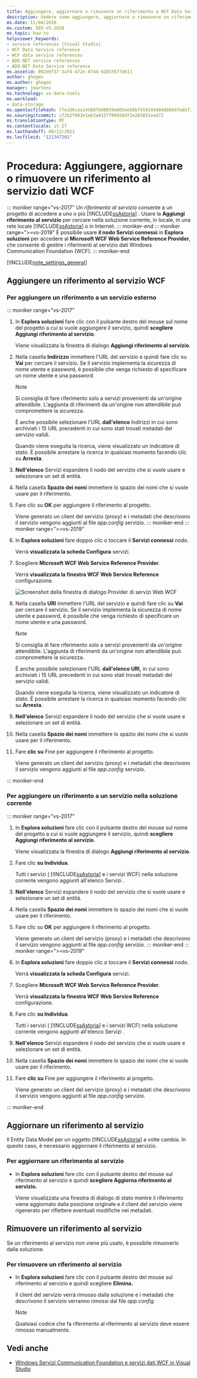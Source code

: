 ```yaml
---
title: Aggiungere, aggiornare o rimuovere un riferimento a WCF Data Services
description: Vedere come aggiungere, aggiornare o rimuovere un riferimento al servizio dati Windows Communication Foundation (WCF).
ms.date: 11/04/2016
ms.custom: SEO-VS-2020
ms.topic: how-to
helpviewer_keywords:
- service references [Visual Studio]
- WCF Data Service reference
- WCF data service references
- ADO.NET service references
- ADO.NET Data Service reference
ms.assetid: 892ebf37-3af4-472e-8744-92837677d611
author: ghogen
ms.author: ghogen
manager: jmartens
ms.technology: vs-data-tools
ms.workload:
- data-storage
ms.openlocfilehash: ffe1d6cea14568f9d8859e005ee56bf45910348488864fe65f24c8b0512890de
ms.sourcegitcommit: c72b2f603e1eb3a4157f00926df2e263831ea472
ms.translationtype: MT
ms.contentlocale: it-IT
ms.lasthandoff: 08/12/2021
ms.locfileid: "121347201"
---
```

# <a name="how-to-add-update-or-remove-a-wcf-data-service-reference"></a>Procedura: Aggiungere, aggiornare o rimuovere un riferimento al servizio dati WCF

::: moniker range="vs-2017"
Un *riferimento al servizio* consente a un progetto di accedere a uno o più [!INCLUDE[ssAstoria](../data-tools/includes/ssastoria_md.md)] . Usare la **Aggiungi riferimento al servizio** per cercare nella soluzione corrente, in locale, in una rete locale [!INCLUDE[ssAstoria](../data-tools/includes/ssastoria_md.md)] o in Internet.
::: moniker-end
::: moniker range=">=vs-2019"
È possibile usare **il nodo Servizi connessi** in **Esplora soluzioni** per accedere al **Microsoft WCF Web Service Reference Provider**, che consente di gestire i riferimenti al servizio dati Windows Communication Foundation (WCF).
::: moniker-end

[!INCLUDE[note_settings_general](../data-tools/includes/note_settings_general_md.md)]

## <a name="add-a-wcf-service-reference"></a>Aggiungere un riferimento al servizio WCF

### <a name="to-add-a-reference-to-an-external-service"></a>Per aggiungere un riferimento a un servizio esterno

::: moniker range="vs-2017"

1. In **Esplora soluzioni** fare clic con il pulsante destro del mouse sul nome del progetto a cui si vuole aggiungere il servizio, quindi **scegliere Aggiungi riferimento al servizio**.

   Viene visualizzata la finestra di dialogo **Aggiungi riferimento al servizio**.

1. Nella casella **Indirizzo** immettere l'URL del servizio e quindi fare clic su **Vai** per cercare il servizio. Se il servizio implementa la sicurezza di nome utente e password, è possibile che venga richiesto di specificare un nome utente e una password.

    > [!NOTE]
    > Si consiglia di fare riferimento solo a servizi provenienti da un'origine attendibile. L'aggiunta di riferimenti da un'origine non attendibile può compromettere la sicurezza.

     È anche possibile selezionare l'URL **dall'elenco** Indirizzi in cui sono archiviati i 15 URL precedenti in cui sono stati trovati metadati del servizio validi.

     Quando viene eseguita la ricerca, viene visualizzato un indicatore di stato. È possibile arrestare la ricerca in qualsiasi momento facendo clic su **Arresta**.

1. **Nell'elenco** Servizi espandere il nodo del servizio che si vuole usare e selezionare un set di entità.

1. Nella casella **Spazio dei nomi** immettere lo spazio dei nomi che si vuole usare per il riferimento.

1. Fare clic su **OK** per aggiungere il riferimento al progetto.

     Viene generato un client del servizio (proxy) e i metadati che descrivono il servizio vengono aggiunti al file *app.config* servizio.
::: moniker-end
::: moniker range=">=vs-2019"
1. In **Esplora soluzioni** fare doppio clic o toccare il **Servizi connessi** nodo.

   Verrà **visualizzata la scheda Configura** servizi.

1. Scegliere **Microsoft WCF Web Service Reference Provider**.

   Verrà **visualizzata la finestra WCF Web Service Reference** configurazione.

   ![Screenshot della finestra di dialogo Provider di servizi Web WCF](media/vs-2019/configure-wcf-web-service-reference-dialog.png)


1. Nella casella **URI** immettere l'URL del servizio e quindi fare clic su **Vai** per cercare il servizio. Se il servizio implementa la sicurezza di nome utente e password, è possibile che venga richiesto di specificare un nome utente e una password.

    > [!NOTE]
    > Si consiglia di fare riferimento solo a servizi provenienti da un'origine attendibile. L'aggiunta di riferimenti da un'origine non attendibile può compromettere la sicurezza.

     È anche possibile selezionare l'URL **dall'elenco URI,** in cui sono archiviati i 15 URL precedenti in cui sono stati trovati metadati del servizio validi.

     Quando viene eseguita la ricerca, viene visualizzato un indicatore di stato. È possibile arrestare la ricerca in qualsiasi momento facendo clic su **Arresta**.

1. **Nell'elenco** Servizi espandere il nodo del servizio che si vuole usare e selezionare un set di entità.

1. Nella casella **Spazio dei nomi** immettere lo spazio dei nomi che si vuole usare per il riferimento.

1. Fare **clic su** Fine per aggiungere il riferimento al progetto.

     Viene generato un client del servizio (proxy) e i metadati che descrivono il servizio vengono aggiunti al file *app.config* servizio.

::: moniker-end

### <a name="to-add-a-reference-to-a-service-in-the-current-solution"></a>Per aggiungere un riferimento a un servizio nella soluzione corrente

::: moniker range="vs-2017"

1. In **Esplora soluzioni** fare clic con il pulsante destro del mouse sul nome del progetto a cui si vuole aggiungere il servizio, quindi **scegliere Aggiungi riferimento al servizio**.

    Viene visualizzata la finestra di dialogo **Aggiungi riferimento al servizio**.

1. Fare clic **su Individua**.

    Tutti i servizi ( [!INCLUDE[ssAstoria](../data-tools/includes/ssastoria_md.md)] e i servizi WCF) nella soluzione corrente vengono aggiunti all'elenco Servizi . 

1. **Nell'elenco** Servizi espandere il nodo del servizio che si vuole usare e selezionare un set di entità.

1. Nella casella **Spazio dei nomi** immettere lo spazio dei nomi che si vuole usare per il riferimento.

1. Fare clic su **OK** per aggiungere il riferimento al progetto.

    Viene generato un client del servizio (proxy) e i metadati che descrivono il servizio vengono aggiunti al file *app.config* servizio.
::: moniker-end
::: moniker range=">=vs-2019"
1. In **Esplora soluzioni** fare doppio clic o toccare il **Servizi connessi** nodo. 

   Verrà **visualizzata la scheda Configura** servizi.

1. Scegliere **Microsoft WCF Web Service Reference Provider**.

   Verrà **visualizzata la finestra WCF Web Service Reference** configurazione.

1. Fare clic **su Individua**.

    Tutti i servizi ( [!INCLUDE[ssAstoria](../data-tools/includes/ssastoria_md.md)] e i servizi WCF) nella soluzione corrente vengono aggiunti all'elenco Servizi . 

1. **Nell'elenco** Servizi espandere il nodo del servizio che si vuole usare e selezionare un set di entità.

1. Nella casella **Spazio dei nomi** immettere lo spazio dei nomi che si vuole usare per il riferimento.

1. Fare **clic su** Fine per aggiungere il riferimento al progetto.

    Viene generato un client del servizio (proxy) e i metadati che descrivono il servizio vengono aggiunti al file *app.config* servizio.

::: moniker-end

## <a name="update-a-service-reference"></a>Aggiornare un riferimento al servizio

Il Entity Data Model per un oggetto [!INCLUDE[ssAstoria](../data-tools/includes/ssastoria_md.md)] a volte cambia. In questo caso, è necessario aggiornare il riferimento al servizio.

### <a name="to-update-a-service-reference"></a>Per aggiornare un riferimento al servizio

- In **Esplora soluzioni** fare clic con il pulsante destro del mouse sul riferimento al servizio e quindi **scegliere Aggiorna riferimento al servizio.**

     Viene visualizzata una finestra di dialogo di stato mentre il riferimento viene aggiornato dalla posizione originale e il client del servizio viene rigenerato per riflettere eventuali modifiche nei metadati.

## <a name="remove-a-service-reference"></a>Rimuovere un riferimento al servizio

Se un riferimento al servizio non viene più usato, è possibile rimuoverlo dalla soluzione.

### <a name="to-remove-a-service-reference"></a>Per rimuovere un riferimento al servizio

- In **Esplora soluzioni** fare clic con il pulsante destro del mouse sul riferimento al servizio e quindi scegliere **Elimina.**

     Il client del servizio verrà rimosso dalla soluzione e i metadati che descrivono il servizio verranno rimossi dal file *app.config.*

    > [!NOTE]
    > Qualsiasi codice che fa riferimento al riferimento al servizio deve essere rimosso manualmente.

## <a name="see-also"></a>Vedi anche

- [Windows Servizi Communication Foundation e servizi dati WCF in Visual Studio](../data-tools/windows-communication-foundation-services-and-wcf-data-services-in-visual-studio.md)
